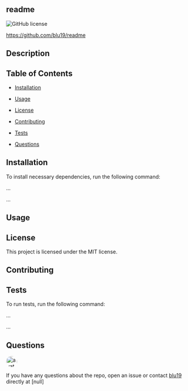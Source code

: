     
## readme

![GitHub license](https://img.shields.io/github/license/Naereen/StrapDown.js.svg)

https://github.com/blu19/readme

## Description


## Table of Contents

* [Installation](#installation)

* [Usage](#usage)

* [License](#license)

* [Contributing](#contributing)

* [Tests](#tests)

* [Questions](#questions)

## Installation

To install necessary dependencies, run the following command: 

...



...

## Usage



## License

This project is licensed under the MIT license.

## Contributing



## Tests

To run tests, run the following command:
    
...
    


...

## Questions

<img src="https://avatars2.githubusercontent.com/u/56010564?v=4"
alt="avatar" style="border-radius: 16px" width="30" />

If you have any questions about the repo, open an issue or contact 
[blu19](https://api.github.com/users/blu19) 
directly at [null]
